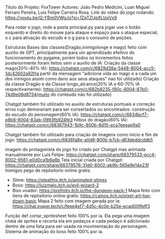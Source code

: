 Titulo do Projeto: FoxTower
Autores: João Pedro Medicini, Luan Miguel Ferraro Pereira, Luis Felipe Carreira Rosa.
Link do vídeo do jogo rodando: https://youtu.be/Q-YBm0VWgJo?si=1ZqTZUpifLlzpVx9

Para rodar o jogo, rode a pasta principal.py
para jogar use o botão esquerdo e direito do mouse para ataque e espaço para o ataque especial, o c para ativação do escudo e o g para o consumo de poções.


Estruturas Bases das classes(Dragão,inimigolonge e mago) feito com auxilio de GPT, principalmente para um aprendizado efeitivo do funcionamento do pygame, porém todos os incrementos feitos posteriormente foram feitos sem o auxilio de IA:
Criação da classe mago(20%-40% IA): https://chatgpt.com/c/6829d38a-5448-8004-acc5-1dc42602a92f(a partir da mensagem "adicione vida ao mago e a cada um dos inimigos assim como dano aos seus ataques" nao foi utilizado)
Criação da classe Dragão e da Classe longo_alcance(20% IA e 60-70% IA respectivamente): https://chatgpt.com/c/682b8235-f80c-8004-87b0-74d9e08d8734(muito do conteudo não foi utilizado)

Chatgpt também foi utilizado no auxilio de estruturas pontuais e correção erros cujo demorariam para ser consertados ou encontrados:
construção do escudo do personagem(60% IA): https://chatgpt.com/c/6834bcf7-e8b8-8004-83ab-0993fb924fe3
hitbox do dragão(60% IA): https://chatgpt.com/c/68367943-1b9c-800b-8d10-eca7eeeae9a0

Chatgpt também foi utilizado para criação de imagens como inicio e fim de jogo:
https://chatgpt.com/c/6836fa8e-a0d8-800b-b7cb-d63deddcddb5

imagem do protagonista do jogo foi criado por Chatgpt mas animada manualmente por Luís Felipe: https://chatgpt.com/share/68379533-ecc4-8002-9561-e0d0ca1b6e8b
Tela inicial criada por Chatgpt: https://chatgpt.com/share/68379576-31d0-8002-ab9b-565e9e14e23f
Inimigos pego de repôsitorio online gratis: 
- Slime: https://stealthix.itch.io/animated-slimes
- Boss: https://luizmelo.itch.io/evil-wizard-2
- Bixo voador: https://pixfinity.itch.io/the-dungeon-pack-1
Mapa feito com itens de repôsitorio online gratis: https://cainos.itch.io/pixel-art-top-down-basic
Mapa 2 feito com imagem gerada por ia: https://chat.insper.tech/c/feee4ef7-4d5c-4c0e-b25e-ecad00ffeff3

Função def cortar_spritesheet feito 100% por ia. Ela pega uma imagem cheia de sprites e recorta ela em pedaços e cada pedaço é adicionado dentro de uma lista para ser usada na movimentação do personagem.
Sistema de animação do boss feito 100% por ia.




